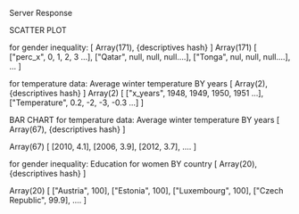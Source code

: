 Server Response


SCATTER PLOT

for gender inequality:
[ Array(171), {descriptives hash} ]
    Array(171)
    [
    ["perc_x", 0, 1, 2, 3 ...],
    ["Qatar", null, null, null....],
    ["Tonga", nul, null, null....],
    ...
    ]

for temperature data:
Average winter temperature BY years
[ Array(2), {descriptives hash} ]
  Array(2)
  [
  ["x_years", 1948, 1949, 1950, 1951 ...],
  ["Temperature", 0.2, -2, -3, -0.3 ...]
  ]

BAR CHART
for temperature data:
Average winter temperature BY years
[ Array(67), {descriptives hash} ]

  Array(67)
  [
  [2010, 4.1],
  [2006, 3.9],
  [2012, 3.7],
  ....
  ]

for gender inequality:
Education for women BY country
[ Array(20), {descriptives hash} ]

  Array(20)
  [
  ["Austria", 100],
  ["Estonia", 100],
  ["Luxembourg", 100],
  ["Czech Republic", 99.9],
  ....
  ]
